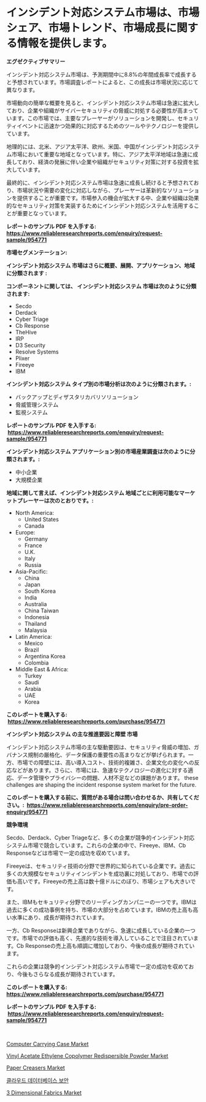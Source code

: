 <p><h1>インシデント対応システム市場は、市場シェア、市場トレンド、市場成長に関する情報を提供します。</h1></p><p><strong>エグゼクティブサマリー</strong></p>
<p><p>インシデント対応システム市場は、予測期間中に8.8%の年間成長率で成長すると予想されています。市場調査レポートによると、この成長は市場状況に応じて異なります。</p><p>市場動向の簡単な概要を見ると、インシデント対応システム市場は急速に拡大しており、企業や組織がサイバーセキュリティの脅威に対処する必要性が高まっています。この市場では、主要なプレーヤーがソリューションを開発し、セキュリティイベントに迅速かつ効果的に対応するためのツールやテクノロジーを提供しています。</p><p>地理的には、北米、アジア太平洋、欧州、米国、中国がインシデント対応システム市場において重要な地域となっています。特に、アジア太平洋地域は急速に成長しており、経済の発展に伴い企業や組織がセキュリティ対策に対する投資を拡大しています。</p><p>最終的に、インシデント対応システム市場は急速に成長し続けると予想されており、市場状況や需要の変化に対応しながら、プレーヤーは革新的なソリューションを提供することが重要です。市場参入の機会が拡大する中、企業や組織は効果的なセキュリティ対策を実装するためにインシデント対応システムを活用することが重要となっています。</p></p>
<p><strong>レポートのサンプル PDF を入手する: <a href="https://www.reliableresearchreports.com/enquiry/request-sample/954771">https://www.reliableresearchreports.com/enquiry/request-sample/954771</a></strong></p>
<p><strong>市場セグメンテーション:</strong></p>
<p><strong> インシデント対応システム 市場はさらに概要、展開、アプリケーション、地域に分類されます :</strong></p>
<p><strong>コンポーネントに関しては、 インシデント対応システム 市場は次のように分類されます: &nbsp;</strong></p>
<p><ul><li>Secdo</li><li>Derdack</li><li>Cyber Triage</li><li>Cb Response</li><li>TheHive</li><li>IRP</li><li>D3 Security</li><li>Resolve Systems</li><li>Plixer</li><li>Fireeye</li><li>IBM</li></ul></p>
<p><strong> インシデント対応システム タイプ別の市場分析は次のように分類されます。:</strong></p>
<p><ul><li>バックアップとディザスタリカバリソリューション</li><li>脅威管理システム</li><li>監視システム</li></ul></p>
<p><strong>レポートのサンプル PDF を入手する: &nbsp;<a href="https://www.reliableresearchreports.com/enquiry/request-sample/954771">https://www.reliableresearchreports.com/enquiry/request-sample/954771</a></strong></p>
<p><strong> インシデント対応システム アプリケーション別の市場産業調査は次のように分類されます。:</strong></p>
<p><ul><li>中小企業</li><li>大規模企業</li></ul></p>
<p><strong>地域に関して言えば、インシデント対応システム 地域ごとに利用可能なマーケットプレーヤーは次のとおりです。:</strong></p>
<p><ul>
    <li>
        North America:
        <ul>
            <li>United States</li>
            <li>Canada</li>
        </ul>
    </li>
    <li>
        Europe:
        <ul>
            <li>Germany</li>
            <li>France</li>
            <li>U.K.</li>
            <li>Italy</li>
            <li>Russia</li>
        </ul>
    </li>
    <li>
        Asia-Pacific:
        <ul>
            <li>China</li>
            <li>Japan</li>
            <li>South Korea</li>
            <li>India</li>
            <li>Australia</li>
            <li>China Taiwan</li>
            <li>Indonesia</li>
            <li>Thailand</li>
            <li>Malaysia</li>
        </ul>
    </li>
    <li>
        Latin America:
        <ul>
            <li>Mexico</li>
            <li>Brazil</li>
            <li>Argentina Korea</li>
            <li>Colombia</li>
        </ul>
    </li>
    <li>
        Middle East & Africa:
        <ul>
            <li>Turkey</li>
            <li>Saudi</li>
            <li>Arabia</li>
            <li>UAE</li>
            <li>Korea</li>
        </ul>
    </li>
    </ul></p>
<p><strong>このレポートを購入する: &nbsp;<a href="https://www.reliableresearchreports.com/purchase/954771">https://www.reliableresearchreports.com/purchase/954771</a></strong></p>
<p><strong>インシデント対応システム の主な推進要因と障壁 市場</strong></p>
<p><p>インシデント対応システム市場の主な駆動要因は、セキュリティ脅威の増加、ガバナンス規制の厳格化、データ保護の重要性の高まりなどが挙げられます。一方、市場での障壁には、高い導入コスト、技術的複雑さ、企業文化の変化への反応などがあります。さらに、市場には、急速なテクノロジーの進化に対する適応、データ管理やプライバシーの問題、人材不足などの課題があります。 these challenges are shaping the incident response system market for the future.</p></p>
<p><strong>このレポートを購入する前に、質問がある場合は問い合わせるか、共有してください。:&nbsp; <a href="https://www.reliableresearchreports.com/enquiry/pre-order-enquiry/954771">https://www.reliableresearchreports.com/enquiry/pre-order-enquiry/954771</a></strong></p>
<p><strong>競争環境</strong></p>
<p><p>Secdo、Derdack、Cyber Triageなど、多くの企業が競争的インシデント対応システム市場で競合しています。これらの企業の中で、Fireeye、IBM、Cb Responseなどは市場で一定の成功を収めています。</p><p>Fireeyeは、セキュリティ技術の分野で世界的に知られている企業です。過去に多くの大規模なセキュリティインシデントを成功裏に対処しており、市場での評価も高いです。Fireeyeの売上高は数十億ドルにのぼり、市場シェアも大きいです。</p><p>また、IBMもセキュリティ分野でのリーディングカンパニーの一つです。IBMは過去に多くの成功事例を持ち、市場の大部分を占めています。IBMの売上高も高い水準にあり、成長が期待されています。</p><p>一方、Cb Responseは新興企業でありながら、急速に成長している企業の一つです。市場での評価も高く、先進的な技術を導入していることで注目されています。Cb Responseの売上高も順調に増加しており、今後の成長が期待されています。</p><p>これらの企業は競争的インシデント対応システム市場で一定の成功を収めており、今後もさらなる成長が期待されています。</p></p>
<p><strong>このレポートを購入する: &nbsp; <a href="https://www.reliableresearchreports.com/purchase/954771">https://www.reliableresearchreports.com/purchase/954771</a></strong></p>
<p><strong>レポートのサンプル PDF を入手する: &nbsp;<a href="https://www.reliableresearchreports.com/enquiry/request-sample/954771">https://www.reliableresearchreports.com/enquiry/request-sample/954771</a></strong><strong></strong></p>
<p>&nbsp;</p>
<p><p><a href="https://view.publitas.com/reportprime-1/computer-carrying-case-market-size-market-share-and-global-market-analysis-report-2024-2031/">Computer Carrying Case Market</a></p><p><a href="https://github.com/gdfhhhj/Market-Research-Report-List-3/blob/main/vinyl-acetate-ethylene-copolymer-redispersible-powder-market.md">Vinyl Acetate Ethylene Copolymer Redispersible Powder Market</a></p><p><a href="https://issuu.com/reportprime-2/docs/paper-creasers-market-size-2030.pptx">Paper Creasers Market</a></p><p><a href="https://github.com/vs2869dizt0/Market-Research-Report-List-1/blob/main/9564756185261.md">클라우드 데이터베이스 보안</a></p><p><a href="https://github.com/RichRobinson5/Market-Research-Report-List-4/blob/main/3-dimensional-fabrics-market.md">3 Dimensional Fabrics Market</a></p></p>